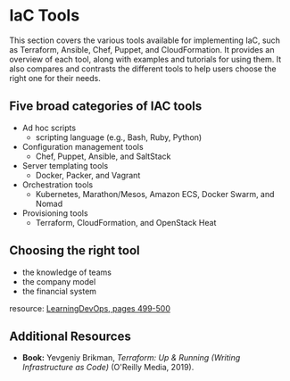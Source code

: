 # IaC Tools

This section covers the various tools available for implementing IaC, such as Terraform, Ansible, Chef, Puppet, and CloudFormation. It provides an overview of each tool, along with examples and tutorials for using them. It also compares and contrasts the different tools to help users choose the right one for their needs.

## Five broad categories of IAC tools

- Ad hoc scripts
    - scripting language (e.g., Bash, Ruby, Python)
- Configuration management tools
    - Chef, Puppet, Ansible, and SaltStack
- Server templating tools
    - Docker, Packer, and Vagrant
- Orchestration tools
    - Kubernetes, Marathon/Mesos, Amazon ECS, Docker Swarm, and Nomad
- Provisioning tools
    - Terraform, CloudFormation, and OpenStack Heat

## Choosing the right tool

- the knowledge of teams
- the company model
- the financial system

resource: [LearningDevOps, pages 499-500](../IaC_resources/LearningDevOps_MikaelKrief_Packt.md)

## Additional Resources

- **Book:** Yevgeniy Brikman, *Terraform: Up & Running (Writing Infrastructure as Code)* (O'Reilly Media, 2019).